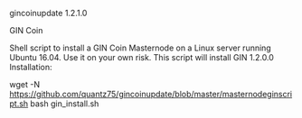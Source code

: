 
gincoinupdate 1.2.1.0


GIN Coin

Shell script to install a GIN Coin Masternode on a Linux server running Ubuntu 16.04. Use it on your own risk. This script will install GIN 1.2.0.0
Installation:

wget -N https://github.com/quantz75/gincoinupdate/blob/master/masternodeginscript.sh
bash gin_install.sh
